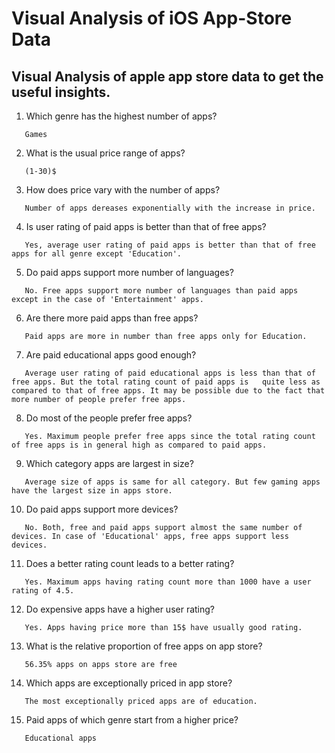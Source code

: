 # Visual Analysis of iOS App-Store Data
## Visual Analysis of apple app store data to get the useful insights.

1. Which genre has the highest number of apps?
```
   Games
```   
2. What is the usual price range of apps? 
```   
   (1-30)$ 
```
3. How does price vary with the number of apps? 
```
   Number of apps dereases exponentially with the increase in price. 
```
4. Is user rating of paid apps is better than that of free apps? 
```   
   Yes, average user rating of paid apps is better than that of free apps for all genre except 'Education'. 
```
5. Do paid apps support more number of languages? 
```   
   No. Free apps support more number of languages than paid apps except in the case of 'Entertainment' apps.
```   
6. Are there more paid apps than free apps? 
```
   Paid apps are more in number than free apps only for Education.
```
7. Are paid educational apps good enough? 
```   
   Average user rating of paid educational apps is less than that of free apps. But the total rating count of paid apps is   quite less as compared to that of free apps. It may be possible due to the fact that more number of people prefer free apps.
```
8. Do most of the people prefer free apps? 
```
   Yes. Maximum people prefer free apps since the total rating count of free apps is in general high as compared to paid apps.
```
9. Which category apps are largest in size? 
```   
   Average size of apps is same for all category. But few gaming apps have the largest size in apps store.
```
10. Do paid apps support more devices? 
```   
   No. Both, free and paid apps support almost the same number of devices. In case of 'Educational' apps, free apps support less devices. 
```   
11. Does a better rating count leads to a better rating? 
```   
   Yes. Maximum apps having rating count more than 1000 have a user rating of 4.5.
```   
12. Do expensive apps have a higher user rating? 
```   
   Yes. Apps having price more than 15$ have usually good rating.
```
13. What is the relative proportion of free apps on app store? 
```   
   56.35% apps on apps store are free
```
14. Which apps are exceptionally priced in app store? 
```   
   The most exceptionally priced apps are of education.
```
15. Paid apps of which genre start from a higher price? 
```   
   Educational apps
```
